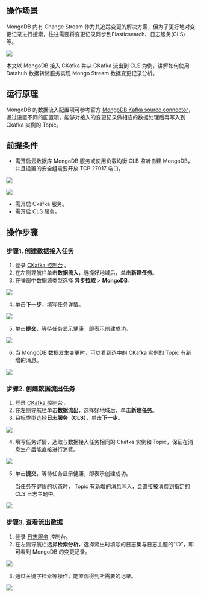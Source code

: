 ## 操作场景

MongoDB 内有 Change Stream 作为其追踪变更的解决方案，但为了更好地对变更记录进行搜索，往往需要将变更记录同步到Elasticsearch、日志服务(CLS) 等。

![](https://qcloudimg.tencent-cloud.cn/raw/cc7562f3306a56debf1748c8b433f88a.png)

本文以 MongoDB 接入 CKafka 并从 CKafka 流出到 CLS 为例，讲解如何使用 Datahub 数据转储服务实现 Mongo Stream 数据变更记录分析。

## 运行原理

MongoDB 的数据流入配置项可参考官方 [MongoDB Kafka source connector](https://docs.mongodb.com/kafka-connector/current/source-connector/)，通过设置不同的配置项，能够对接入的变更记录做相应的数据处理后再写入到 Ckafka 实例的 Topic。

## 前提条件

- 需开启云数据库 MongoDB 服务或使用负载均衡 CLB 监听自建 MongoDB，并且设置的安全组需要开放 TCP:27017 端口。

![](https://qcloudimg.tencent-cloud.cn/raw/7ded60e97949338933eb25a62543eec5.png)

![](https://qcloudimg.tencent-cloud.cn/raw/3a7a7593ecdedf07de2e087d0687d258.png)

- 需开启 Ckafka 服务。
- 需开启 CLS 服务。

## 操作步骤

### 步骤1. 创建数据接入任务

1. 登录 [CKafka 控制台](https://console.cloud.tencent.com/ckafka) 。
2. 在左侧导航栏单击**数据流入**，选择好地域后，单击**新建任务**。
3. 在弹窗中数据源类型选择 **异步拉取** > **MongoDB**。

![](https://qcloudimg.tencent-cloud.cn/raw/5847ad25adc34b34d8815abc6f95c3b0.png)

4. 单击**下一步**，填写任务详情。

![](https://qcloudimg.tencent-cloud.cn/raw/733656d2d3dd10b1bacc1535154de5b5.png)

5. 单击**提交**，等待任务显示健康，即表示创建成功。

![](https://qcloudimg.tencent-cloud.cn/raw/bae1ebcf521e76639f1a9323e082ada8.png)

6. 当 MongoDB 数据发生变更时，可以看到选中的 CKafka 实例的 Topic 有新增的消息。

![](https://qcloudimg.tencent-cloud.cn/raw/2f87bd32d575a086fcebf9ca60c1a10d.png)

### 步骤2. 创建数据流出任务

1. 登录 [CKafka 控制台](https://console.cloud.tencent.com/ckafka) 。
2. 在左侧导航栏单击**数据流出**，选择好地域后，单击**新建任务**。
3. 目标类型选择**日志服务（CLS）**，单击**下一步**。

![](https://qcloudimg.tencent-cloud.cn/raw/ac664a8b0ac9d240e64653dab8ca462c.png)

4. 填写任务详情，选取与数据接入任务相同的 Ckafka 实例和 Topic，保证在消息生产后能直接进行消费。

![](https://qcloudimg.tencent-cloud.cn/raw/006cf61751a0ed84b13e3dfffab42557.png)

5. 单击**提交**，等待任务显示健康，即表示创建成功。

   当任务在健康的状态时， Topic 有新增的消息写入，会直接被消费到指定的 CLS 日志主题中。

![](https://qcloudimg.tencent-cloud.cn/raw/752eb65672b907bcebe446a0986344df.png)

### 步骤3. 查看流出数据

1. 登录 [日志服务](https://console.cloud.tencent.com/cls/overview?region=ap-guangzhou) 控制台。
2. 在左侧导航栏选择**检索分析**，选择流出时填写的日志集与日志主题的“ID”，即可看到 MongoDB 的变更记录。

![](https://qcloudimg.tencent-cloud.cn/raw/504c29a95f25925e93b0291a99b36c00.png)

3. 通过关键字检索等操作，能直观得到所需要的记录。

![](https://qcloudimg.tencent-cloud.cn/raw/64c29968fb683bb8ed6f8ecae49cb8ab.png)

